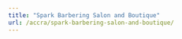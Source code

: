 ```yaml
---
title: "Spark Barbering Salon and Boutique"
url: /accra/spark-barbering-salon-and-boutique/
---
```

